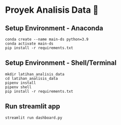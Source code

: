 # Proyek Analisis Data 🚴
## Setup Environment - Anaconda
```
conda create --name main-ds python=3.9  
conda activate main-ds  
pip install -r requirements.txt  
```
## Setup Environment - Shell/Terminal
```
mkdir latihan_analisis_data  
cd latihan_analisis_data  
pipenv install  
pipenv shell  
pip install -r requirements.txt  
```
## Run streamlit app
```
streamlit run dashboard.py
```

